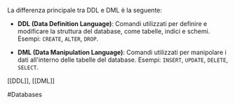 
La differenza principale tra DDL e DML è la seguente:

- **DDL (Data Definition Language)**: Comandi utilizzati per definire e modificare la struttura del database, come tabelle, indici e schemi. Esempi: `CREATE`, `ALTER`, `DROP`.
    
- **DML (Data Manipulation Language)**: Comandi utilizzati per manipolare i dati all'interno delle tabelle del database. Esempi: `INSERT`, `UPDATE`, `DELETE`, `SELECT`.

[[DDL]], [[DML]]

#Databases 